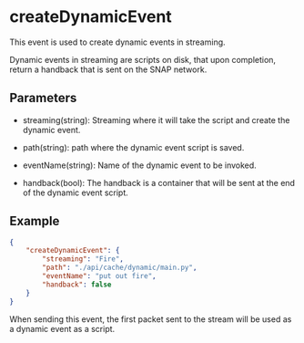 # createDynamicEvent

This event is used to create dynamic events in streaming.

Dynamic events in streaming are scripts on disk, that upon completion, return a handback that is sent on the SNAP network.


## Parameters

- streaming(string): Streaming where it will take the script and create the dynamic event.

- path(string): path where the dynamic event script is saved.

- eventName(string): Name of the dynamic event to be invoked.

- handback(bool): The handback is a container that will be sent at the end of the dynamic event script.

## Example

```json
{
    "createDynamicEvent": {
        "streaming": "Fire",
        "path": "./api/cache/dynamic/main.py",
        "eventName": "put out fire",
        "handback": false
    }
}
```

When sending this event, the first packet sent to the stream will be used as a dynamic event as a script.


